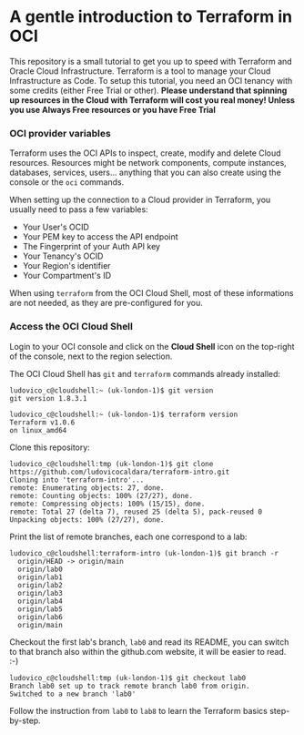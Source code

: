 # A gentle introduction to Terraform in OCI

This repository is a small tutorial to get you up to speed with Terraform and Oracle Cloud Infrastructure.
Terraform is a tool to manage your Cloud Infrastructure as Code.
To setup this tutorial, you need an OCI tenancy with some credits (either Free Trial or other).
__Please understand that spinning up resources in the Cloud with Terraform will cost you real money! Unless you use Always Free resources or you have Free Trial__

### OCI provider variables
Terraform uses the OCI APIs to inspect, create, modify and delete Cloud resources. Resources might be network components, compute instances, databases, services, users... anything that you can also create using the console or the `oci` commands.

When setting up the connection to a Cloud provider in Terraform, you usually need to pass a few variables:
* Your User's OCID
* Your PEM key to access the API endpoint
* The Fingerprint of your Auth API key
* Your Tenancy's OCID
* Your Region's identifier
* Your Compartment's ID

When using `terraform` from the OCI Cloud Shell, most of these informations are not needed, as they are pre-configured for you.

### Access the OCI Cloud Shell
Login to your OCI console and click on the __Cloud Shell__ icon  on the top-right of the console, next to the region selection.

The OCI Cloud Shell has `git` and `terraform` commands already installed:
```
ludovico_c@cloudshell:~ (uk-london-1)$ git version
git version 1.8.3.1
```
```
ludovico_c@cloudshell:~ (uk-london-1)$ terraform version
Terraform v1.0.6
on linux_amd64
```

Clone this repository:

```
ludovico_c@cloudshell:tmp (uk-london-1)$ git clone https://github.com/ludovicocaldara/terraform-intro.git
Cloning into 'terraform-intro'...
remote: Enumerating objects: 27, done.
remote: Counting objects: 100% (27/27), done.
remote: Compressing objects: 100% (15/15), done.
remote: Total 27 (delta 7), reused 25 (delta 5), pack-reused 0
Unpacking objects: 100% (27/27), done.
```

Print the list of remote branches, each one correspond to a lab:
```
ludovico_c@cloudshell:terraform-intro (uk-london-1)$ git branch -r
  origin/HEAD -> origin/main
  origin/lab0
  origin/lab1
  origin/lab2
  origin/lab3
  origin/lab4
  origin/lab5
  origin/lab6
  origin/main
```

Checkout the first lab's branch, `lab0` and read its README, you can switch to that branch also within the github.com website, it will be easier to read. :-)
```
ludovico_c@cloudshell:tmp (uk-london-1)$ git checkout lab0  
Branch lab0 set up to track remote branch lab0 from origin.
Switched to a new branch 'lab0'
```

Follow the instruction from `lab0` to `lab8` to learn the Terraform basics step-by-step.
